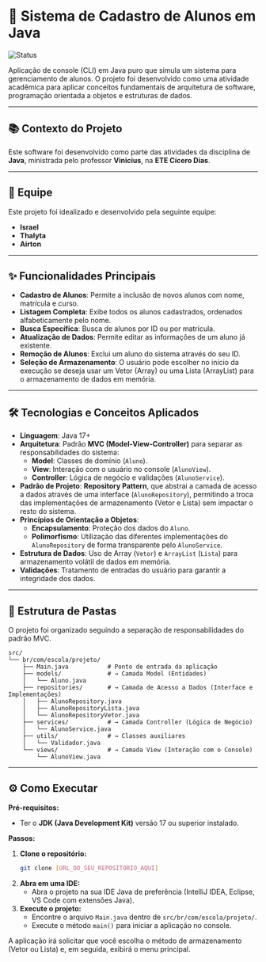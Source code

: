 # 🚀 Sistema de Cadastro de Alunos em Java

![Status](https://img.shields.io/badge/Status-Concluído-brightgreen)

Aplicação de console (CLI) em Java puro que simula um sistema para gerenciamento de alunos. O projeto foi desenvolvido como uma atividade acadêmica para aplicar conceitos fundamentais de arquitetura de software, programação orientada a objetos e estruturas de dados.

---

## 📚 Contexto do Projeto

Este software foi desenvolvido como parte das atividades da disciplina de **Java**, ministrada pelo professor **Vinicius**, na **ETE Cícero Dias**.

---

## 👥 Equipe

Este projeto foi idealizado e desenvolvido pela seguinte equipe:

* **Israel**
* **Thalyta**
* **Airton**

---

## ✨ Funcionalidades Principais

* **Cadastro de Alunos**: Permite a inclusão de novos alunos com nome, matrícula e curso.
* **Listagem Completa**: Exibe todos os alunos cadastrados, ordenados alfabeticamente pelo nome.
* **Busca Específica**: Busca de alunos por ID ou por matrícula.
* **Atualização de Dados**: Permite editar as informações de um aluno já existente.
* **Remoção de Alunos**: Exclui um aluno do sistema através do seu ID.
* **Seleção de Armazenamento**: O usuário pode escolher no início da execução se deseja usar um Vetor (Array) ou uma Lista (ArrayList) para o armazenamento de dados em memória.

---

## 🛠️ Tecnologias e Conceitos Aplicados

* **Linguagem**: Java 17+
* **Arquitetura**: Padrão **MVC (Model-View-Controller)** para separar as responsabilidades do sistema:
    * **Model**: Classes de domínio (`Aluno`).
    * **View**: Interação com o usuário no console (`AlunoView`).
    * **Controller**: Lógica de negócio e validações (`AlunoService`).
* **Padrão de Projeto**: **Repository Pattern**, que abstrai a camada de acesso a dados através de uma interface (`AlunoRepository`), permitindo a troca das implementações de armazenamento (Vetor e Lista) sem impactar o resto do sistema.
* **Princípios de Orientação a Objetos**:
    * **Encapsulamento**: Proteção dos dados do `Aluno`.
    * **Polimorfismo**: Utilização das diferentes implementações do `AlunoRepository` de forma transparente pelo `AlunoService`.
* **Estrutura de Dados**: Uso de Array (`Vetor`) e `ArrayList` (`Lista`) para armazenamento volátil de dados em memória.
* **Validações**: Tratamento de entradas do usuário para garantir a integridade dos dados.

---

## 📂 Estrutura de Pastas

O projeto foi organizado seguindo a separação de responsabilidades do padrão MVC.

```
src/
└── br/com/escola/projeto/
    ├── Main.java           # Ponto de entrada da aplicação
    ├── models/             # → Camada Model (Entidades)
    │   └── Aluno.java
    ├── repositories/       # → Camada de Acesso a Dados (Interface e Implementações)
    │   ├── AlunoRepository.java
    │   ├── AlunoRepositoryLista.java
    │   └── AlunoRepositoryVetor.java
    ├── services/           # → Camada Controller (Lógica de Negócio)
    │   └── AlunoService.java
    ├── utils/              # → Classes auxiliares
    │   └── Validador.java
    └── views/              # → Camada View (Interação com o Console)
        └── AlunoView.java
```

---

## ⚙️ Como Executar

**Pré-requisitos:**
* Ter o **JDK (Java Development Kit)** versão 17 ou superior instalado.

**Passos:**

1.  **Clone o repositório:**
    ```bash
    git clone [URL_DO_SEU_REPOSITORIO_AQUI]
    ```
2.  **Abra em uma IDE:**
    * Abra o projeto na sua IDE Java de preferência (IntelliJ IDEA, Eclipse, VS Code com extensões Java).
3.  **Execute o projeto:**
    * Encontre o arquivo `Main.java` dentro de `src/br/com/escola/projeto/`.
    * Execute o método `main()` para iniciar a aplicação no console.

A aplicação irá solicitar que você escolha o método de armazenamento (Vetor ou Lista) e, em seguida, exibirá o menu principal.